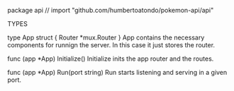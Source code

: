 package api // import "github.com/humbertoatondo/pokemon-api/api"


TYPES

type App struct {
        Router *mux.Router
}
    App contains the necessary components for runnign the server. In this case
    it just stores the router.

func (app *App) Initialize()
    Initialize inits the app router and the routes.

func (app *App) Run(port string)
    Run starts listening and serving in a given port.